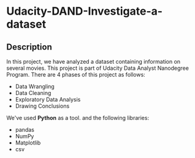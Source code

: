 # Udacity-DAND-Investigate-a-dataset
## Description
In this project, we have analyzed a dataset containing information on several movies. This project is part of Udacity Data Analyst Nanodegree Program.
There are 4 phases of this project as follows:
* Data Wrangling
* Data Cleaning
* Exploratory Data Analysis
* Drawing Conclusions

We've used **Python** as a tool. and the following libraries:
* pandas
* NumPy
* Matplotlib
* csv
